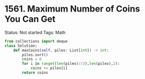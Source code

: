 # 1561. Maximum Number of Coins You Can Get

Status: Not started
Tags: Math

```python
from collections import deque
class Solution:
    def maxCoins(self, piles: List[int]) -> int:
        piles.sort()
        coins = 0
        for i in range((len(piles)//3),len(piles),2):
            coins += piles[i]
        return coins
```
